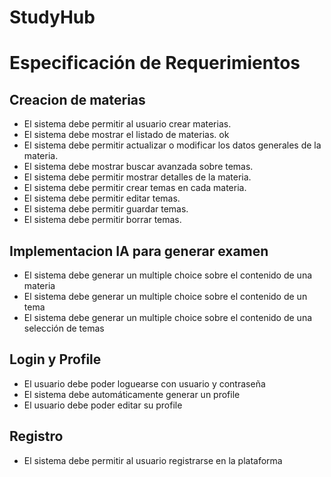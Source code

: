 # StudyHub
# Especificación de Requerimientos
## Creacion de materias
- El sistema debe permitir al usuario crear materias.
- El sistema debe mostrar el listado de materias. ok
- El sistema debe permitir actualizar o modificar los datos generales de la materia.
- El sistema debe mostrar buscar avanzada sobre temas.
- El sistema debe permitir mostrar detalles de la materia.
- El sistema debe permitir crear temas en cada materia.
- El sistema debe permitir editar temas.
- El sistema debe permitir guardar temas.
- El sistema debe permitir borrar temas.

## Implementacion IA para generar examen
- El sistema debe generar un multiple choice sobre el contenido de una materia
- El sistema debe generar un multiple choice sobre el contenido de un tema
- El sistema debe generar un multiple choice sobre el contenido de una selección de temas

## Login y Profile
- El usuario debe poder loguearse con usuario y contraseña
- El sistema debe automáticamente generar un profile
- El usuario debe poder editar su profile


## Registro
- El sistema debe permitir al usuario registrarse en la plataforma